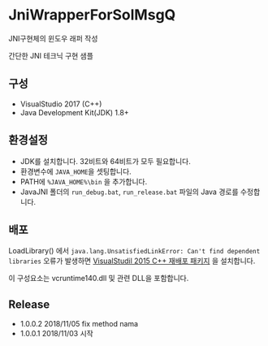 # JniWrapperForSolMsgQ
JNI구현체의 윈도우 래퍼 작성

간단한 JNI 테크닉 구현 샘플

## 구성
* VisualStudio 2017 (C++)
* Java Development Kit(JDK) 1.8+

## 환경설정
* JDK를 설치합니다. 32비트와 64비트가 모두 필요합니다.
* 환경변수에 `JAVA_HOME`을 셋팅합니다.
* PATH에 `%JAVA_HOME%\bin` 을 추가합니다.
* JavaJNI 폴더의 `run_debug.bat`, `run_release.bat` 파일의 Java 경로를 수정합니다.

## 배포
LoadLibrary() 에서 `java.lang.UnsatisfiedLinkError: Can't find dependent libraries`
오류가 발생하면 [VisualStudil 2015 C++ 재배포 패키지](https://www.microsoft.com/ko-KR/download/details.aspx?id=48145 ) 을 설치합니다.

이 구성요소는 vcruntime140.dll 및 관련 DLL을 포함합니다.

## Release
* 1.0.0.2 2018/11/05 fix method nama
* 1.0.0.1 2018/11/03 시작
